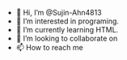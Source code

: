 - 👋 Hi, I’m @Sujin-Ahn4813
- 👀 I’m interested in programing.
- 🌱 I’m currently learning HTML.
- 💞️ I’m looking to collaborate on 
- 📫 How to reach me 

<!---
Sujin-Ahn4813/Sujin-Ahn4813 is a ✨ special ✨ repository because its `README.md` (this file) appears on your GitHub profile.
You can click the Preview link to take a look at your changes.
--->
